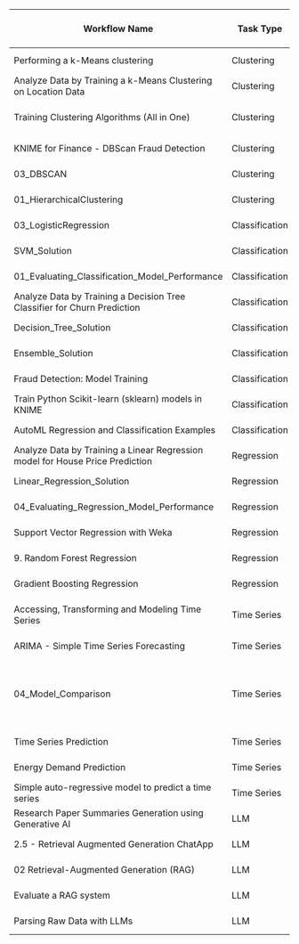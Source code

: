 | Workflow Name                                                     | Task Type       | Method / Algorithm / LLM Task                                             | Link                                                                 |
|-------------------------------------------------------------------|-----------------|---------------------------------------------------------------------------|----------------------------------------------------------------------|
| Performing a k-Means clustering                                   | Clustering      | KMeans                                                                    | [KNIME Hub](https://hub.knime.com/s/QqKlIQmDnCAg0lEQ)                |
| Analyze Data by Training a k-Means Clustering on Location Data    | Clustering      | KMeans                                                                    | [KNIME Hub](https://hub.knime.com/s/gZluj12KJvYshWKz)                |
| Training Clustering Algorithms (All in One)                       | Clustering      | KMeans, Hierarchical, DBScan                                              | [YouTube](https://youtu.be/i47dBwK8KfQ?si=gyD6eG3DfjCD4Vs_) / [KNIME Hub](https://hub.knime.com/s/i2KZgrjZFBTOW5dY) |
| KNIME for Finance - DBScan Fraud Detection                        | Clustering      | DBScan                                                                    | [KNIME Hub](https://hub.knime.com/s/qkkQyf-9fTLWV_1G)                |
| 03_DBSCAN                                                         | Clustering      | DBScan                                                                    | [KNIME Hub](https://hub.knime.com/s/WgQVjVJugr9Nu24W)                |
| 01_HierarchicalClustering                                         | Clustering      | Hierarchical                                                              | [KNIME Hub](https://hub.knime.com/s/rlXFxYxQmbgNgSsM)                |
| 03_LogisticRegression                                             | Classification  | Logistic Regression                                                       | [KNIME Hub](https://hub.knime.com/s/LWHdcrt_DFIepk0p)                |
| SVM_Solution                                                      | Classification  | Support Vector Machine (SVM)                                              | [KNIME Hub](https://hub.knime.com/s/rnzxfDElze4t7RRd/most-recent)    |
| 01_Evaluating_Classification_Model_Performance                    | Classification  | Decision Tree                                                             | [KNIME Hub](https://hub.knime.com/s/wWrebA_HNv4hHDDG/most-recent)    |
| Analyze Data by Training a Decision Tree Classifier for Churn Prediction | Classification  | Decision Tree                                                             | [KNIME Hub](https://hub.knime.com/s/tqVpSXd1crC_Fes6/most-recent)    |
| Decision_Tree_Solution                                            | Classification  | Decision Tree                                                             | [KNIME Hub](https://hub.knime.com/s/rH4ZHDIPVfpyJ7Y3/most-recent)    |
| Ensemble_Solution                                                 | Classification  | Ensemble (Boosting/Bagging)                                               | [KNIME Hub](https://hub.knime.com/s/w2zdQ-7LW_suhNsi/most-recent)    |
| Fraud Detection: Model Training                                   | Classification  | Ensemble (Boosting/Bagging)                                               | [KNIME Hub](https://hub.knime.com/s/gwBpbUtj0awOERjg/most-recent)    |
| Train Python Scikit-learn (sklearn) models in KNIME               | Classification  | External (scikit-learn)                                                   | [KNIME Hub](https://hub.knime.com/s/XODrB8IVRDJAhXAt/most-recent)    |
| AutoML Regression and Classification Examples                     | Classification  | External (AutoML)                                                         | [KNIME Hub](https://hub.knime.com/s/ifIPg5Pr0hCk62GS/most-recent)    |
| Analyze Data by Training a Linear Regression model for House Price Prediction | Regression      | Linear Regression                                                         | [KNIME Hub](https://hub.knime.com/s/L0B6FOtL36a9ItSK)                |
| Linear_Regression_Solution                                        | Regression      | Linear Regression                                                         | [KNIME Hub](https://hub.knime.com/s/4IWU7jTAqK-6mUA6)                |
| 04_Evaluating_Regression_Model_Performance                        | Regression      | Linear Regression                                                         | [KNIME Hub](https://hub.knime.com/s/ijM45fGpZId_JJd3)                |
| Support Vector Regression with Weka                               | Regression      | Support Vector Regression (SVR)                                           | [KNIME Hub](https://hub.knime.com/s/2dfxtGFcu4iuHhv_/most-recent)    |
| 9. Random Forest Regression                                       | Regression      | Random Forest Regression                                                  | [KNIME Hub](https://hub.knime.com/s/6dkpKR7RShJyNV9d)                |
| Gradient Boosting Regression                                      | Regression      | Gradient Boosting Regression                                              | [KNIME Hub](https://hub.knime.com/s/FrCbsQc9sYXNFsFT)                |
| Accessing, Transforming and Modeling Time Series                  | Time Series     | ARIMA                                                                     | [KNIME Hub](https://hub.knime.com/s/HahI9s4ecV71ILKT) / [Blog](https://www.knime.com/blog/building-a-time-series-analysis-application) |
| ARIMA - Simple Time Series Forecasting                            | Time Series     | ARIMA                                                                     | [KNIME Hub](https://hub.knime.com/s/y2O5e2XzYL5yOzuf/most-recent)    |
| 04_Model_Comparison                                               | Time Series     | ARIMA, Random Forest, Linear Regression, Seasonal Naive, Moving Average, SARIMA, LSTM | [KNIME Hub](https://hub.knime.com/s/nKtuhSdxZhStS-0E)                |
| Time Series Prediction                                            | Time Series     | Linear Regression (AR)                                                    | [KNIME Hub](https://hub.knime.com/s/kyzNLnmNn0WWLeaY/most-recent)    |
| Energy Demand Prediction                                          | Time Series     | LSTM                                                                      | [KNIME Hub](https://hub.knime.com/s/7rJt-XwC7NhVsx0o/most-recent)    |
| Simple auto-regressive model to predict a time series             | Time Series     | Linear AR, Polynomial AR                                                  | [KNIME Hub](https://hub.knime.com/s/9SsXq6DBqEsW8q-5/most-recent)    |
| Research Paper Summaries Generation using Generative AI           | LLM             | Summary                                                                   | [KNIME Hub](https://hub.knime.com/s/rwRKSUITKpjRoTgr/most-recent)    |
| 2.5 - Retrieval Augmented Generation ChatApp                      | LLM             | RAG                                                                       | [KNIME Hub](https://hub.knime.com/s/nBhjtxPFqFxnqGst/most-recent)    |
| 02 Retrieval-Augmented Generation (RAG)                           | LLM             | RAG                                                                       | [KNIME Hub](https://hub.knime.com/s/bjL92F4Sk2IMXNJi)                |
| Evaluate a RAG system                                             | LLM             | RAG                                                                       | [KNIME Hub](https://hub.knime.com/s/1nGSF64K7js9NSDm/most-recent)    |
| Parsing Raw Data with LLMs                                        | LLM             | Parse Data                                                                | [KNIME Hub](https://hub.knime.com/s/DYIrs5bTV6VjSsRU/most-recent)    |
